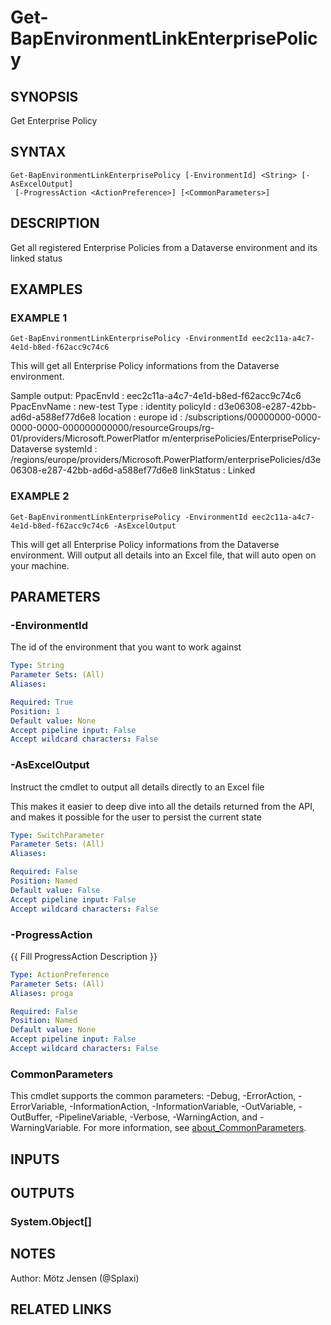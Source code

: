 ﻿---
external help file: d365bap.tools-help.xml
Module Name: d365bap.tools
online version:
schema: 2.0.0
---

# Get-BapEnvironmentLinkEnterprisePolicy

## SYNOPSIS
Get Enterprise Policy

## SYNTAX

```
Get-BapEnvironmentLinkEnterprisePolicy [-EnvironmentId] <String> [-AsExcelOutput]
 [-ProgressAction <ActionPreference>] [<CommonParameters>]
```

## DESCRIPTION
Get all registered Enterprise Policies from a Dataverse environment and its linked status

## EXAMPLES

### EXAMPLE 1
```
Get-BapEnvironmentLinkEnterprisePolicy -EnvironmentId eec2c11a-a4c7-4e1d-b8ed-f62acc9c74c6
```

This will get all Enterprise Policy informations from the Dataverse environment.

Sample output:
PpacEnvId   : eec2c11a-a4c7-4e1d-b8ed-f62acc9c74c6
PpacEnvName : new-test
Type        : identity
policyId    : d3e06308-e287-42bb-ad6d-a588ef77d6e8
location    : europe
id          : /subscriptions/00000000-0000-0000-0000-000000000000/resourceGroups/rg-01/providers/Microsoft.PowerPlatfor
m/enterprisePolicies/EnterprisePolicy-Dataverse
systemId    : /regions/europe/providers/Microsoft.PowerPlatform/enterprisePolicies/d3e06308-e287-42bb-ad6d-a588ef77d6e8
linkStatus  : Linked

### EXAMPLE 2
```
Get-BapEnvironmentLinkEnterprisePolicy -EnvironmentId eec2c11a-a4c7-4e1d-b8ed-f62acc9c74c6 -AsExcelOutput
```

This will get all Enterprise Policy informations from the Dataverse environment.
Will output all details into an Excel file, that will auto open on your machine.

## PARAMETERS

### -EnvironmentId
The id of the environment that you want to work against

```yaml
Type: String
Parameter Sets: (All)
Aliases:

Required: True
Position: 1
Default value: None
Accept pipeline input: False
Accept wildcard characters: False
```

### -AsExcelOutput
Instruct the cmdlet to output all details directly to an Excel file

This makes it easier to deep dive into all the details returned from the API, and makes it possible for the user to persist the current state

```yaml
Type: SwitchParameter
Parameter Sets: (All)
Aliases:

Required: False
Position: Named
Default value: False
Accept pipeline input: False
Accept wildcard characters: False
```

### -ProgressAction
{{ Fill ProgressAction Description }}

```yaml
Type: ActionPreference
Parameter Sets: (All)
Aliases: proga

Required: False
Position: Named
Default value: None
Accept pipeline input: False
Accept wildcard characters: False
```

### CommonParameters
This cmdlet supports the common parameters: -Debug, -ErrorAction, -ErrorVariable, -InformationAction, -InformationVariable, -OutVariable, -OutBuffer, -PipelineVariable, -Verbose, -WarningAction, and -WarningVariable. For more information, see [about_CommonParameters](http://go.microsoft.com/fwlink/?LinkID=113216).

## INPUTS

## OUTPUTS

### System.Object[]
## NOTES
Author: Mötz Jensen (@Splaxi)

## RELATED LINKS
